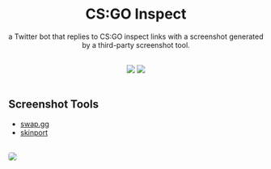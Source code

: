 <h1 align="center">CS:GO Inspect</h1>
<p align=center>a Twitter bot that replies to CS:GO inspect links with a screenshot generated by a third-party screenshot tool.</p>

<br/>

<div align="center">
  <img src="https://img.shields.io/github/license/Hexiro/csgoinspect?style=for-the-badge&color=390099">
  <a href="https://twitter.com/csgoinspect" target="_blank" rel="noreferrer">
    <img src="https://img.shields.io/twitter/follow/csgoinspect?color=390099&amp;logo=twitter&amp;style=for-the-badge"/>
  </a>
</div>

<br/>

<h2>Screenshot Tools</h2>
<ul>
  <li><a href="https://market.swap.gg/screenshot" target="_blank" rel="norefferer">swap.gg</a></li>
  <li><a href="https://screenshot.skinport.com" target="_blank" rel="norefferer">skinport</a></li>
</ul>

<br/>

<a href="https://twitter.com/csgoinspect" target="_blank" rel="noreferrer">
  <img style="border-radius:4px;" src="https://i.imgur.com/2AjidZe.png"/>
</a>
